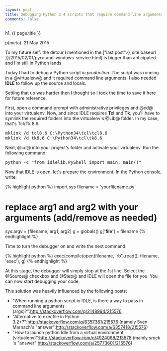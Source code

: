 ```yaml
---
layout: post
title: Debugging Python 3.4 scripts that require command line arguments with IDLE from a VirtualEnv
comments: False
---
```


h1. {{ page.title }}

p(meta). 21 May 2015

To my future self: the detour I mentioned in the ["last post":{{ site.baseurl }}/2015/02/01/pyrx-and-windows-service.html] is bigger than anticipated and I'm still in Python lands.

Today I had to debug a Python script _in production_.
The script was running in a @virtualenv@ and it required command line arguments.
I also needed **IDLE** to follow up the source and locals.

Setting that up was harder then I thought so I took the time to save it here for future reference.

First, open a command prompt with administrative privileges and @cd@ into your virtualenv.
Now, and since IDLE requires **Tcl** and **Tk**, you'll have to symlink the required folders into the virtualenv's @Lib@ folder. In my case, that's Tcl/Tk 8.6:

<pre>
mklink /d tcl8.6 C:\Python34\tcl\tcl8.6
mklink /d tk8.6 C:\Python34\tcl\tk8.6
</pre>

Next, @cd@ into your project's folder and activate your virtualenv. Run the following command:

<pre>
python -c "from idlelib.PyShell import main; main()"
</pre>

Now that IDLE is open, let's prepare the environment. In the Python console, write:

{% highlight python %}
import sys
filename = 'yourfilename.py'
# replace arg1 and arg2 with your arguments (add/remove as needed)
sys.argv = [filename, arg1, arg2]
g = globals()
g['__file__'] = filename
{% endhighlight %}

Time to turn the debugger on and write the next command:

{% highlight python %}
exec(compile(open(filename, 'rb').read(), filename, 'exec'), g)
{% endhighlight %}

At this stage, the debugger will simply stop at the 1st line. Select the @Source@ checkbox and @Step@ and IDLE will open the file for you. You can now start debugging your code.

This solution was heavily influenced by the following posts:

* "When running a python script in IDLE, is there a way to pass in command line arguments (args)?":http://stackoverflow.com/q/2148994/215576
* "Alternative to execfile in Python 3.2+?":http://stackoverflow.com/q/6357361/215576 (namely Sven Marnach's "answer":http://stackoverflow.com/a/6357418/215576)
* "How to launch python Idle from a virtual environment (virtualenv)":http://stackoverflow.com/q/4924068/215576 (mainly _srock_ 's "answer":http://stackoverflow.com/a/25773601/215576)
